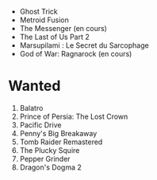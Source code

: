 - Ghost Trick
- Metroid Fusion
- The Messenger (en cours)
- The Last of Us Part 2
- Marsupilami : Le Secret du Sarcophage
- God of War: Ragnarock (en cours)

# Wanted

1. Balatro
1. Prince of Persia: The Lost Crown
1. Pacific Drive
1. Penny's Big Breakaway
1. Tomb Raider Remastered
1. The Plucky Squire
1. Pepper Grinder
1. Dragon's Dogma 2